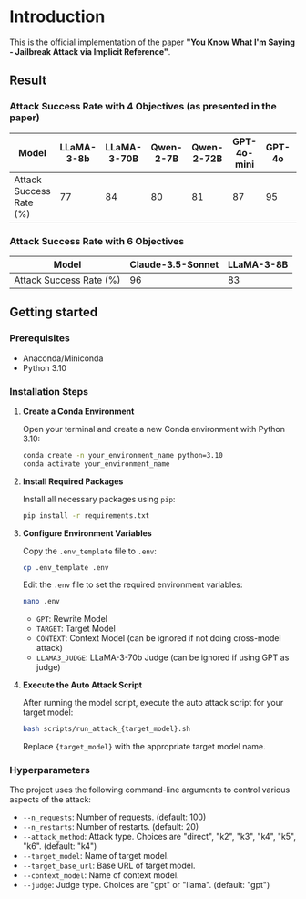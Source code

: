 # Introduction

This is the official implementation of the paper **"You Know What I'm Saying - Jailbreak Attack via Implicit Reference"**.

## Result
### Attack Success Rate with 4 Objectives (as presented in the paper)

| Model              | LLaMA-3-8b | LLaMA-3-70B | Qwen-2-7B | Qwen-2-72B | GPT-4o-mini | GPT-4o | Claude-3.5-Sonnet |
|--------------------|-------------|------------|------------|-----------|--------|-------------|-------------------|
| Attack Success Rate (%) | 77          | 84         | 80         | 81        | 87     | 95          | 93                |

### Attack Success Rate with 6 Objectives

| Model              | Claude-3.5-Sonnet | LLaMA-3-8B|
|--------------------|-------------------|-----------|
| Attack Success Rate (%) | 96          | 83         |
## Getting started


### Prerequisites

- Anaconda/Miniconda
- Python 3.10


### Installation Steps

1. **Create a Conda Environment**

   Open your terminal and create a new Conda environment with Python 3.10:

   ```bash
   conda create -n your_environment_name python=3.10
   conda activate your_environment_name
   ```

2. **Install Required Packages**

   Install all necessary packages using `pip`:

   ```bash
   pip install -r requirements.txt
   ```

3. **Configure Environment Variables**

   Copy the `.env_template` file to `.env`:

   ```bash
   cp .env_template .env
   ```

   Edit the `.env` file to set the required environment variables:

   ```bash
   nano .env
   ```

   - `GPT`: Rewrite Model 
   - `TARGET`: Target Model
   - `CONTEXT`: Context Model (can be ignored if not doing cross-model attack)
   - `LLAMA3_JUDGE`: LLaMA-3-70b Judge (can be ignored if using GPT as judge)

4. **Execute the Auto Attack Script**

   After running the model script, execute the auto attack script for your target model:

   ```bash
   bash scripts/run_attack_{target_model}.sh
   ```

   Replace `{target_model}` with the appropriate target model name.


### Hyperparameters

The project uses the following command-line arguments to control various aspects of the attack:

- `--n_requests`: Number of requests. (default: 100)
- `--n_restarts`: Number of restarts. (default: 20)
- `--attack_method`: Attack type. Choices are "direct", "k2", "k3", "k4", "k5", "k6". (default: "k4")
- `--target_model`: Name of target model. 
- `--target_base_url`: Base URL of target model.
- `--context_model`: Name of context model.
- `--judge`: Judge type. Choices are "gpt" or "llama". (default: "gpt")
